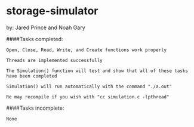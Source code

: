 # storage-simulator

by: Jared Prince and Noah Gary

####Tasks completed:

	Open, Close, Read, Write, and Create functions work properly

	Threads are implemented successfully

	The Simulation() function will test and show that all of these tasks have been completed

	Simulation() will run automatically with the command "./a.out"

	Re may recompile if you wish with "cc simulation.c -lpthread"

####Tasks incomplete:

    None
